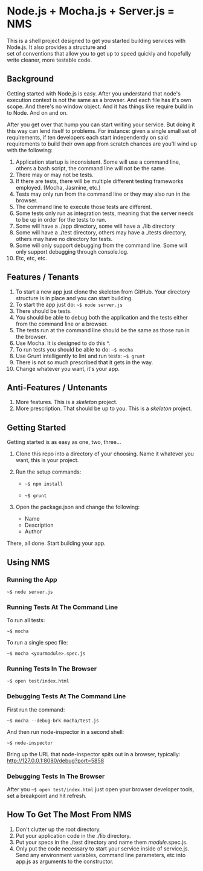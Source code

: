 # Node.js + Mocha.js + Server.js = NMS

This is a shell project designed to get you started building services with Node.js. It also provides a structure and  
set of conventions that allow you to get up to speed quickly and hopefully write cleaner, more testable code.

## Background
Getting started with Node.js is easy. After you understand that node's execution context is not the same as a browser. And each file has it's own scope. And there's no window object. And it has things like require build in to Node. And on and on.

After you get over that hump you can start writing your service. But doing it this way can lend itself to problems. For instance: given a single small set of requirements, if ten developers each start independently on said requirements to build their own app from scratch chances are you'll wind up with the following:

1. Application startup is inconsistent. Some will use a command line, others a bash script, the command line will not be the same. 
2. There may or may not be tests.
3. If there are tests, there will be multiple different testing frameworks employed. (Mocha, Jasmine, etc.)
4. Tests may only run from the command line or they may also run in the browser.
5. The command line to execute those tests are different.
6. Some tests only run as integration tests, meaning that the server needs to be up in order for the tests to run.
7. Some will have a ./app directory, some will have a ./lib directory
8. Some will have a ./test directory, others may have a ./tests directory, others may have no directory for tests.
9. Some will only support debugging from the command line. Some will only support debugging through console.log.
10. Etc, etc, etc.

## Features / Tenants

1. To start a new app just clone the skeleton from GitHub. Your directory structure is in place and you can start building.  
2. To start the app just do: ```~$ node server.js```
3. There should be tests.
4. You should be able to debug both the application and the tests either from the command line or a browser.
5. The tests run at the command line should be the same as those run in the browser.
6. Use Mocha. It is designed to do this ^.
7. To run tests you should be able to do: ```~$ mocha```
8. Use Grunt intelligently to lint and run tests: ```~$ grunt```
9. There is not so much prescribed that it gets in the way. 
10. Change whatever you want, it's your app.

## Anti-Features / Untenants

1. More features. This is a _skeleton_ project.
2. More prescription. That should be up to you. This is a _skeleton_ project.

## Getting Started

Getting started is as easy as one, two, three...

1. Clone this repo into a directory of your choosing. Name it whatever you want, this is your project.
2. Run the setup commands:
    
    * ```~$ npm install```
    
    * ```~$ grunt```
    
3. Open the package.json and change the following:
    * Name
    * Description
    * Author

There, all done. Start building your app.

## Using NMS

### Running the App

    ~$ node server.js
    
### Running Tests At The Command Line

To run all tests: 

    ~$ mocha 
    
To run a single spec file:

    ~$ mocha <yourmodule>.spec.js
    
### Running Tests In The Browser

    ~$ open test/index.html


### Debugging Tests At The Command Line

First run the command: 

    ~$ mocha --debug-brk mocha/test.js

And then run node-inspector in a second shell:

    ~$ node-inspector

Bring up the URL that node-inspector spits out in a browser, typically: http://127.0.0.1:8080/debug?port=5858

### Debugging Tests In The Browser

After you ```~$ open test/index.html``` just open your browser developer tools, set a breakpoint and hit refresh.

## How To Get The Most From NMS

1. Don't clutter up the root directory.
2. Put your application code in the ./lib directory.
3. Put your specs in the ./test directory and name them _module_.spec.js.
4. Only put the code necessary to start your service inside of service.js.  Send any environment variables, command line parameters, etc into app.js as arguments to the constructor.
